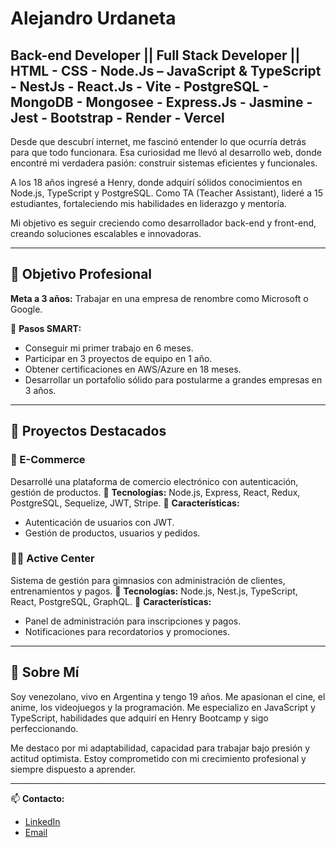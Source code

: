 # Alejandro Urdaneta

## Back-end Developer || Full Stack Developer || HTML - CSS - Node.Js – JavaScript & TypeScript - NestJs - React.Js - Vite - PostgreSQL - MongoDB - Mongosee - Express.Js - Jasmine - Jest - Bootstrap - Render - Vercel

Desde que descubrí internet, me fascinó entender lo que ocurría detrás para que todo funcionara. Esa curiosidad me llevó al desarrollo web, donde encontré mi verdadera pasión: construir sistemas eficientes y funcionales.

A los 18 años ingresé a Henry, donde adquirí sólidos conocimientos en Node.js, TypeScript y PostgreSQL. Como TA (Teacher Assistant), lideré a 15 estudiantes, fortaleciendo mis habilidades en liderazgo y mentoría.

Mi objetivo es seguir creciendo como desarrollador back-end y front-end, creando soluciones escalables e innovadoras.

---

## 📌 Objetivo Profesional

**Meta a 3 años:** Trabajar en una empresa de renombre como Microsoft o Google.

🔹 **Pasos SMART:**

- Conseguir mi primer trabajo en 6 meses.
- Participar en 3 proyectos de equipo en 1 año.
- Obtener certificaciones en AWS/Azure en 18 meses.
- Desarrollar un portafolio sólido para postularme a grandes empresas en 3 años.

---

## 🚀 Proyectos Destacados

### 🛒 E-Commerce

Desarrollé una plataforma de comercio electrónico con autenticación, gestión de productos.
🔹 **Tecnologías:** Node.js, Express, React, Redux, PostgreSQL, Sequelize, JWT, Stripe.
🔹 **Características:**

- Autenticación de usuarios con JWT.
- Gestión de productos, usuarios y pedidos.

### 🏋️‍♂️ Active Center

Sistema de gestión para gimnasios con administración de clientes, entrenamientos y pagos.
🔹 **Tecnologías:** Node.js, Nest.js, TypeScript, React, PostgreSQL, GraphQL.
🔹 **Características:**

- Panel de administración para inscripciones y pagos.
- Notificaciones para recordatorios y promociones.

---

## 🎤 Sobre Mí

Soy venezolano, vivo en Argentina y tengo 19 años. Me apasionan el cine, el anime, los videojuegos y la programación. Me especializo en JavaScript y TypeScript, habilidades que adquirí en Henry Bootcamp y sigo perfeccionando.

Me destaco por mi adaptabilidad, capacidad para trabajar bajo presión y actitud optimista. Estoy comprometido con mi crecimiento profesional y siempre dispuesto a aprender.

---

📫 **Contacto:**

- [LinkedIn](https://www.linkedin.com/in/alejandro-enrique-urdaneta-marquez-298910272/)
- [Email](mailto:alejandro.urdaneta2314@gmail.com)


